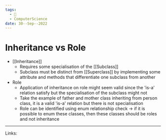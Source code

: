 ```yaml
---
tags:
  - 🌱
  - ComputerScience 
date: 30--Sep--2022
---
```


# Inheritance vs Role

- [[Inheritance]]
    - Requires some specialisation of the [[Subclass]]
    - Subclass must be distinct from [[Superclass]] by implementing some attribute and methods that differentiate one subclass from another
- Role
    - Application of inheritance on role might seem valid since the 'is-a' relation satisfy but the specialisation of the subclass might not
    - Take the example of father and mother class inheriting from person class, it is a valid 'is-a' relation but there is not specialisation
    - Role can be identified using enum relationship check → if it is possible to enum these classes, then these classes should be roles and not inheritance

---
Links: 